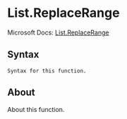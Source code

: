 ---
---

# List.ReplaceRange

Microsoft Docs: [List.ReplaceRange](https://docs.microsoft.com/en-us/powerquery-m/list-replacerange)

## Syntax

```
Syntax for this function.
```

## About

About this function.

